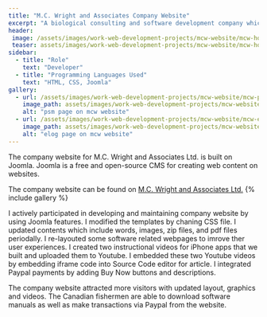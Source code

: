 ```yaml
---
title: "M.C. Wright and Associates Company Website"
excerpt: "A biological consulting and software development company which offers services over BC."
header:
 image: /assets/images/work-web-development-projects/mcw-website/mcw-homepage.jpg
 teaser: assets/images/work-web-development-projects/mcw-website/mcw-homepage-th.jpg
sidebar:
  - title: "Role"
    text: "Developer"
  - title: "Programming Languages Used"
    text: "HTML, CSS, Joomla"
gallery:
  - url: /assets/images/work-web-development-projects/mcw-website/mcw-psm.jpg
    image_path: assets/images/work-web-development-projects/mcw-website/mcw-psm.jpg
    alt: "psm page on mcw website"
  - url: /assets/images/work-web-development-projects/mcw-website/mcw-elog.jpg
    image_path: assets/images/work-web-development-projects/mcw-website/mcw-elog.jpg
    alt: "elog page on mcw website"
---
```


The company website for M.C. Wright and Associates Ltd. is built on Joomla. Joomla is a free and open-source CMS for creating web content on websites.

The company website can be found on [M.C. Wright and Associates Ltd.](https://www.mcwrightonline.com/)
{% include gallery %}

I actively participated in developing and maintaining company website by using Joomla features. I modified the templates by chaning CSS file. I updated contents which include words, images, zip files, and pdf files periodally. I re-layouted some software related webpages to imrove ther user experiences. I created two instructional videos for iPhone apps that we built and uploaded them to Youtube. I embedded these two Youtube videos by embedding iframe code into Source Code editor for article. I integrated Paypal payments by adding Buy Now buttons and descriptions.  

The company website attracted more visitors with updated layout, graphics and videos. The Canadian fishermen are able to download software manuals as well as make transactions via Paypal from the website. 